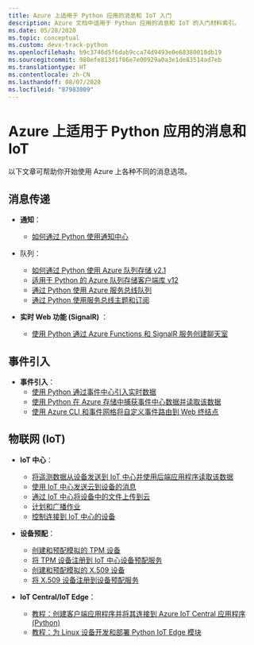```yaml
---
title: Azure 上适用于 Python 应用的消息和 IoT 入门
description: Azure 文档中适用于 Python 应用的消息和 IoT 的入门材料索引。
ms.date: 05/28/2020
ms.topic: conceptual
ms.custom: devx-track-python
ms.openlocfilehash: b9c3746d5f6dab9cca74d9493e0e68380018db19
ms.sourcegitcommit: 980efe813d1f86e7e00929a0a3e1de83514ad7eb
ms.translationtype: HT
ms.contentlocale: zh-CN
ms.lasthandoff: 08/07/2020
ms.locfileid: "87983009"
---
```

# <a name="messaging-and-iot-for-python-apps-on-azure"></a>Azure 上适用于 Python 应用的消息和 IoT

以下文章可帮助你开始使用 Azure 上各种不同的消息选项。

## <a name="messaging"></a>消息传递

- **通知**：
  - [如何通过 Python 使用通知中心](/azure/notification-hubs/notification-hubs-python-push-notification-tutorial)

- 队列：
  - [如何通过 Python 使用 Azure 队列存储 v2.1](/azure/storage/queues/storage-python-how-to-use-queue-storage)
  - [适用于 Python 的 Azure 队列存储客户端库 v12](/azure/storage/queues/storage-quickstart-queues-python)
  - [通过 Python 使用 Azure 服务总线队列](/azure/service-bus-messaging/service-bus-python-how-to-use-queues)
  - [通过 Python 使用服务总线主题和订阅](/azure/service-bus-messaging/service-bus-python-how-to-use-topics-subscriptions)

- **实时 Web 功能 (SignalR)** ：
  - [使用 Python 通过 Azure Functions 和 SignalR 服务创建聊天室](/azure/azure-signalr/signalr-quickstart-azure-functions-python)

## <a name="event-ingestion"></a>事件引入

- **事件引入**：
  - [使用 Python 通过事件中心引入实时数据](/azure/event-hubs/event-hubs-python)
  - [使用 Python 在 Azure 存储中捕获事件中心数据并读取该数据](/azure/event-hubs/get-started-capture-python-v2)
  - [使用 Azure CLI 和事件网格将自定义事件路由到 Web 终结点](/azure/event-grid/custom-event-quickstart)

## <a name="internet-of-things-iot"></a>物联网 (IoT)

- **IoT 中心**：
  - [将遥测数据从设备发送到 IoT 中心并使用后端应用程序读取该数据](/azure/iot-hub/quickstart-send-telemetry-python)
  - [使用 IoT 中心发送云到设备的消息](/azure/iot-hub/iot-hub-python-python-c2d)
  - [通过 IoT 中心将设备中的文件上传到云](/azure/iot-hub/iot-hub-python-python-file-upload)
  - [计划和广播作业](/azure/iot-hub/iot-hub-python-python-schedule-jobs)
  - [控制连接到 IoT 中心的设备](/azure/iot-hub/quickstart-control-device-python)

- **设备预配**：
  - [创建和预配模拟的 TPM 设备](/azure/iot-dps/quick-create-simulated-device-tpm-python)
  - [将 TPM 设备注册到 IoT 中心设备预配服务](/azure/iot-dps/quick-enroll-device-tpm-python)
  - [创建和预配模拟的 X.509 设备](/azure/iot-dps/quick-create-simulated-device-x509-python)
  - [将 X.509 设备注册到设备预配服务](/azure/iot-dps/quick-enroll-device-x509-python)

- **IoT Central/IoT Edge**：
  - [教程：创建客户端应用程序并将其连接到 Azure IoT Central 应用程序 (Python)](/azure/iot-central/core/tutorial-connect-device-python)
  - [教程：为 Linux 设备开发和部署 Python IoT Edge 模块](/azure/iot-edge/tutorial-python-module)
